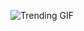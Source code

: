 
<!-- GIF_SECTION -->
![Trending GIF](https://media3.giphy.com/media/v1.Y2lkPThiYjIxNzcycHYycnN1dWhyMHI3bzB4YmU1N2t5ZjVsM2F1ZHUzaDJ4YjZ2OWUyZyZlcD12MV9naWZzX3NlYXJjaCZjdD1n/26tn33aiTi1jkl6H6/giphy.gif)
<!-- END_GIF_SECTION -->
